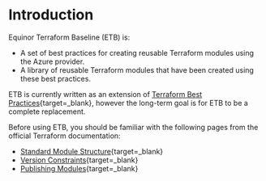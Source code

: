 # Introduction

Equinor Terraform Baseline (ETB) is:

- A set of best practices for creating reusable Terraform modules using the Azure provider.
- A library of reusable Terraform modules that have been created using these best practices.

ETB is currently written as an extension of [Terraform Best Practices](https://www.terraform-best-practices.com){target=_blank}, however the long-term goal is for ETB to be a complete replacement.

Before using ETB, you should be familiar with the following pages from the official Terraform documentation:

- [Standard Module Structure](https://developer.hashicorp.com/terraform/language/modules/develop/structure){target=_blank}
- [Version Constraints](https://developer.hashicorp.com/terraform/language/expressions/version-constraints){target=_blank}
- [Publishing Modules](https://developer.hashicorp.com/terraform/registry/modules/publish){target=_blank}
